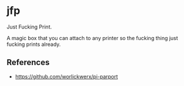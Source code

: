 # jfp
Just Fucking Print.

A magic box that you can attach to any printer so the fucking thing just fucking prints already.

## References

* https://github.com/worlickwerx/pi-parport
